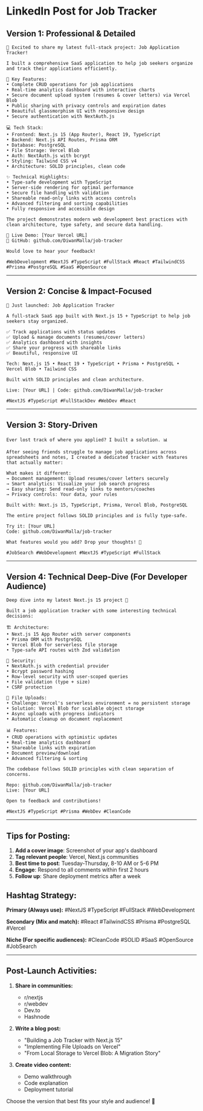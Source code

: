# LinkedIn Post for Job Tracker

## Version 1: Professional & Detailed

```
🚀 Excited to share my latest full-stack project: Job Application Tracker!

I built a comprehensive SaaS application to help job seekers organize and track their applications efficiently.

🎯 Key Features:
• Complete CRUD operations for job applications
• Real-time analytics dashboard with interactive charts
• Secure document upload system (resumes & cover letters) via Vercel Blob
• Public sharing with privacy controls and expiration dates
• Beautiful glassmorphism UI with responsive design
• Secure authentication with NextAuth.js

💻 Tech Stack:
• Frontend: Next.js 15 (App Router), React 19, TypeScript
• Backend: Next.js API Routes, Prisma ORM
• Database: PostgreSQL
• File Storage: Vercel Blob
• Auth: NextAuth.js with bcrypt
• Styling: Tailwind CSS v4
• Architecture: SOLID principles, clean code

✨ Technical Highlights:
• Type-safe development with TypeScript
• Server-side rendering for optimal performance
• Secure file handling with validation
• Shareable read-only links with access controls
• Advanced filtering and sorting capabilities
• Fully responsive and accessible design

The project demonstrates modern web development best practices with clean architecture, type safety, and secure data handling.

🔗 Live Demo: [Your Vercel URL]
📁 GitHub: github.com/DiwanMalla/job-tracker

Would love to hear your feedback!

#WebDevelopment #NextJS #TypeScript #FullStack #React #TailwindCSS #Prisma #PostgreSQL #SaaS #OpenSource
```

---

## Version 2: Concise & Impact-Focused

```
🎯 Just launched: Job Application Tracker

A full-stack SaaS app built with Next.js 15 + TypeScript to help job seekers stay organized.

✅ Track applications with status updates
✅ Upload & manage documents (resumes/cover letters)
✅ Analytics dashboard with insights
✅ Share your progress with shareable links
✅ Beautiful, responsive UI

Tech: Next.js 15 • React 19 • TypeScript • Prisma • PostgreSQL • Vercel Blob • Tailwind CSS

Built with SOLID principles and clean architecture.

Live: [Your URL] | Code: github.com/DiwanMalla/job-tracker

#NextJS #TypeScript #FullStackDev #WebDev #React
```

---

## Version 3: Story-Driven

```
Ever lost track of where you applied? I built a solution. 📊

After seeing friends struggle to manage job applications across spreadsheets and notes, I created a dedicated tracker with features that actually matter:

What makes it different:
→ Document management: Upload resumes/cover letters securely
→ Smart analytics: Visualize your job search progress
→ Easy sharing: Send read-only links to mentors/coaches
→ Privacy controls: Your data, your rules

Built with: Next.js 15, TypeScript, Prisma, Vercel Blob, PostgreSQL

The entire project follows SOLID principles and is fully type-safe.

Try it: [Your URL]
Code: github.com/DiwanMalla/job-tracker

What features would you add? Drop your thoughts! 💭

#JobSearch #WebDevelopment #NextJS #TypeScript #FullStack
```

---

## Version 4: Technical Deep-Dive (For Developer Audience)

```
Deep dive into my latest Next.js 15 project 🧵

Built a job application tracker with some interesting technical decisions:

🏗️ Architecture:
• Next.js 15 App Router with server components
• Prisma ORM with PostgreSQL
• Vercel Blob for serverless file storage
• Type-safe API routes with Zod validation

🔐 Security:
• NextAuth.js with credential provider
• Bcrypt password hashing
• Row-level security with user-scoped queries
• File validation (type + size)
• CSRF protection

📁 File Uploads:
• Challenge: Vercel's serverless environment = no persistent storage
• Solution: Vercel Blob for scalable object storage
• Async uploads with progress indicators
• Automatic cleanup on document replacement

📊 Features:
• CRUD operations with optimistic updates
• Real-time analytics dashboard
• Shareable links with expiration
• Document preview/download
• Advanced filtering & sorting

The codebase follows SOLID principles with clean separation of concerns.

Repo: github.com/DiwanMalla/job-tracker
Live: [Your URL]

Open to feedback and contributions!

#NextJS #TypeScript #Prisma #WebDev #CleanCode
```

---

## Tips for Posting:

1. **Add a cover image**: Screenshot of your app's dashboard
2. **Tag relevant people**: Vercel, Next.js communities
3. **Best time to post**: Tuesday-Thursday, 8-10 AM or 5-6 PM
4. **Engage**: Respond to all comments within first 2 hours
5. **Follow up**: Share deployment metrics after a week

## Hashtag Strategy:

**Primary (Always use):**
#NextJS #TypeScript #FullStack #WebDevelopment

**Secondary (Mix and match):**
#React #TailwindCSS #Prisma #PostgreSQL #Vercel

**Niche (For specific audiences):**
#CleanCode #SOLID #SaaS #OpenSource #JobSearch

---

## Post-Launch Activities:

1. **Share in communities:**
   - r/nextjs
   - r/webdev
   - Dev.to
   - Hashnode

2. **Write a blog post:**
   - "Building a Job Tracker with Next.js 15"
   - "Implementing File Uploads on Vercel"
   - "From Local Storage to Vercel Blob: A Migration Story"

3. **Create video content:**
   - Demo walkthrough
   - Code explanation
   - Deployment tutorial

Choose the version that best fits your style and audience! 🚀
